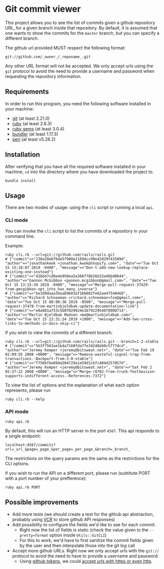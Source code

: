 # Git commit viewer

This project allows you to see the list of commits given a github repository URL, for a given branch inside that repository.
By default, it is assumed that one wants to show the commits for the `master` branch, but you can specify a different branch.

The github url provided MUST respect the following format:

`git://github.com/_owner_/_reponame_.git`

Any other URL format will not be accepted. We only accept urls using the `git` protocol to avoid the need to provide a username and password when requesting the repository information.

## Requirements

In order to run this program, you need the following software installed in your machine:

* [git](https://git-scm.com/) (at least 2.21.0)
* [ruby](http://www.ruby-lang.org/en/) (at least 2.6.3)
* [ruby gems](https://rubygems.org/) (at least 3.0.4)
* [bundler](https://bundler.io/) (at least 1.17.3)
* [perl](https://www.perl.org/) (at least v5.28.2)

## Installation

After verifying that you have all the required software installed in your machine, `cd` into the directory where you have downloaded the project to.

```
bundle install
```

## Usage

There are two modes of usage: using the `cli` script or running a local `api`.


### CLI mode

You can invoke the `cli` script to list the commits of a repository in your command line.

Example:

```
ruby cli.rb --url=git://github.com/rails/rails.git
# {"commit"=>"236e20e6fbde5f980e2169dcc99e42d29f43589d", "author"=>"jonathankwok <jonathan.kwok@shopify.com>", "date"=>"Tue Oct 15 15:18:07 2019 -0400", "message"=>"Don-t-add-new-lookup-replace-existing-one-instead"}
# {"commit"=>"41bbd7cd0e4e950ea5a366f78b26b32ed6bd0644", "author"=>"Gannon McGibbon <gannon.mcgibbon@gmail.com>", "date"=>"Tue Oct 15 13:15:39 2019 -0400", "message"=>"Merge-pull-request-37429-from-gmcgibbon-opt_into_has_many_inverse"}
# {"commit"=>"be3d9daaa39aa69603af16b602fe62ae47548469", "author"=>"Richard Schneeman <richard.schneeman+foo@gmail.com>", "date"=>"Tue Oct 15 08:08:36 2019 -0500", "message"=>"Merge-pull-request-37478-from-martinbjeldbak-update-documentation-link"}
# {"commit"=>"e8a881a753c5b8f029924e1b79229540f8908714", "author"=>"Martin Bjeldbak Madsen <me@martinbjeldbak.com>", "date"=>"Tue Oct 15 22:31:24 2019 +1000", "message"=>"Add-two-cross-links-to-methods-in-docs-skip-ci"}
```

If you wish to view the commits of a different branch:

```
ruby cli.rb --url=git://github.com/rails/rails.git --branch=1-2-stable
# {"commit"=>"5b3f7563ae1b4a7160fda7fe34240d40c5777dcd", "author"=>"Jeremy Kemper <jeremy@bitsweat.net>", "date"=>"Tue Feb 19 02:09:55 2008 +0000", "message"=>"Remove-wasteful-signal-trap-from-transactions.-Backport-from-2-0-stable"}
# {"commit"=>"f756bfbe89da504729a1e59d1cbfc4044257057d", "author"=>"Jeremy Kemper <jeremy@bitsweat.net>", "date"=>"Sat Feb 2 05:37:22 2008 +0000", "message"=>"Merge-r8782-from-trunk-TestSession-supports-indifferent-access.-References-7372"}
```

To view the list of options and the explanation of what each option represents, please run

```
ruby cli.rb --help
``` 

### API mode

```
ruby api.rb
```

By default, this will run an HTTP server in the port `4567`. This api responds to a single endpoint:

``` 
localhost:4567/commits?url=_url_&page=_page_&per_page=_per_page_&branch=_branch_
```

The restrictions on the query params are the same as the restrictions for the CLI options.

If you wish to run the API on a different port, please run (subtitute PORT with a port number of your prefference):


```
ruby api.rb PORT
```

## Possible improvements

* Add more tests (we should create a test for the github api abstraction, probably using [VCR](https://github.com/vcr/vcr) to store github API responses)
* Add possibility to configure the fields we'd like to see for each commit.
  * Right now the list of fields is static (check the value given to the `--pretty=format` option inside `Utils::GitCLI`)
  * For this to work, we'd have to first sanitize the commit fields given by the user and then interpolate those into the git log call
* Accept more github URLs. Right now we only accept urls with the `git://` protocol to avoid the need to have to provide a username and password
  * Using [github tokens](https://help.github.com/en/github/authenticating-to-github/creating-a-personal-access-token-for-the-command-line), we could [accept urls with https or even http](https://stackoverflow.com/questions/18935539/authenticate-with-github-using-a-token). 